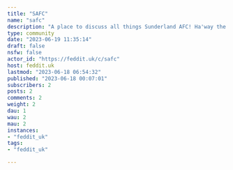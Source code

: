 ```yaml
---
title: "SAFC" 
name: "safc"
description: "A place to discuss all things Sunderland AFC! Ha'way the Lads!"
type: community
date: "2023-06-19 11:35:14"
draft: false
nsfw: false
actor_id: "https://feddit.uk/c/safc"
host: feddit.uk
lastmod: "2023-06-18 06:54:32"
published: "2023-06-18 00:07:01"
subscribers: 2
posts: 2
comments: 2
weight: 2
dau: 1
wau: 2
mau: 2
instances:
- "feddit_uk"
tags: 
- "feddit_uk"

---
```

